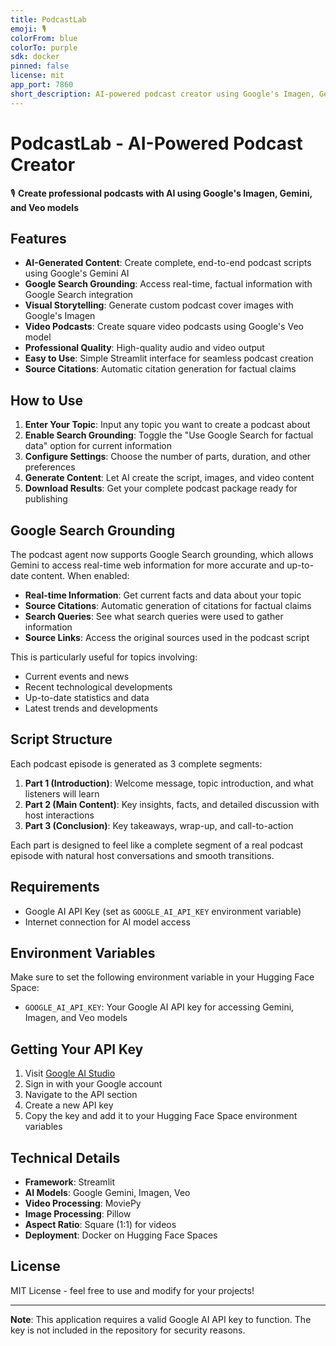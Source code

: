 ```yaml
---
title: PodcastLab
emoji: 🎙️
colorFrom: blue
colorTo: purple
sdk: docker
pinned: false
license: mit
app_port: 7860
short_description: AI-powered podcast creator using Google's Imagen, Gemini, and Veo models.
---
```


# PodcastLab - AI-Powered Podcast Creator

🎙️ **Create professional podcasts with AI using Google's Imagen, Gemini, and Veo models**

## Features

- **AI-Generated Content**: Create complete, end-to-end podcast scripts using Google's Gemini AI
- **Google Search Grounding**: Access real-time, factual information with Google Search integration
- **Visual Storytelling**: Generate custom podcast cover images with Google's Imagen
- **Video Podcasts**: Create square video podcasts using Google's Veo model
- **Professional Quality**: High-quality audio and video output
- **Easy to Use**: Simple Streamlit interface for seamless podcast creation
- **Source Citations**: Automatic citation generation for factual claims

## How to Use

1. **Enter Your Topic**: Input any topic you want to create a podcast about
2. **Enable Search Grounding**: Toggle the "Use Google Search for factual data" option for current information
3. **Configure Settings**: Choose the number of parts, duration, and other preferences
4. **Generate Content**: Let AI create the script, images, and video content
5. **Download Results**: Get your complete podcast package ready for publishing

## Google Search Grounding

The podcast agent now supports Google Search grounding, which allows Gemini to access real-time web information for more accurate and up-to-date content. When enabled:

- **Real-time Information**: Get current facts and data about your topic
- **Source Citations**: Automatic generation of citations for factual claims
- **Search Queries**: See what search queries were used to gather information
- **Source Links**: Access the original sources used in the podcast script

This is particularly useful for topics involving:

- Current events and news
- Recent technological developments
- Up-to-date statistics and data
- Latest trends and developments

## Script Structure

Each podcast episode is generated as 3 complete segments:

1. **Part 1 (Introduction)**: Welcome message, topic introduction, and what listeners will learn
2. **Part 2 (Main Content)**: Key insights, facts, and detailed discussion with host interactions
3. **Part 3 (Conclusion)**: Key takeaways, wrap-up, and call-to-action

Each part is designed to feel like a complete segment of a real podcast episode with natural host conversations and smooth transitions.

## Requirements

- Google AI API Key (set as `GOOGLE_AI_API_KEY` environment variable)
- Internet connection for AI model access

## Environment Variables

Make sure to set the following environment variable in your Hugging Face Space:

- `GOOGLE_AI_API_KEY`: Your Google AI API key for accessing Gemini, Imagen, and Veo models

## Getting Your API Key

1. Visit [Google AI Studio](https://aistudio.google.com/)
2. Sign in with your Google account
3. Navigate to the API section
4. Create a new API key
5. Copy the key and add it to your Hugging Face Space environment variables

## Technical Details

- **Framework**: Streamlit
- **AI Models**: Google Gemini, Imagen, Veo
- **Video Processing**: MoviePy
- **Image Processing**: Pillow
- **Aspect Ratio**: Square (1:1) for videos
- **Deployment**: Docker on Hugging Face Spaces

## License

MIT License - feel free to use and modify for your projects!

---

**Note**: This application requires a valid Google AI API key to function. The key is not included in the repository for security reasons.
